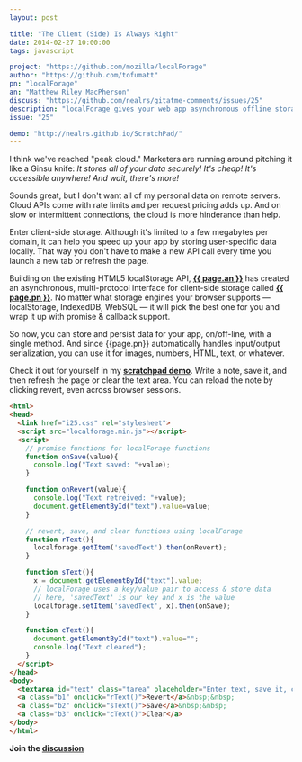 ```yaml
---
layout: post

title: "The Client (Side) Is Always Right"
date: 2014-02-27 10:00:00
tags: javascript

project: "https://github.com/mozilla/localForage"
author: "https://github.com/tofumatt"
pn: "localForage"
an: "Matthew Riley MacPherson"
discuss: "https://github.com/nealrs/gitatme-comments/issues/25"
description: "localForage gives your web app asynchronous offline storage"
issue: "25"

demo: "http://nealrs.github.io/ScratchPad/"
---
```


I think we've reached "peak cloud." Marketers are running around pitching it like a Ginsu knife: _It stores all of your data securely! It's cheap! It's accessible anywhere! And wait, there's more!_

Sounds great, but I don't want all of my personal data on remote servers. Cloud APIs come with rate limits and per request pricing adds up. And on slow or intermittent connections, the cloud is more hinderance than help.

Enter client-side storage. Although it's limited to a few megabytes per domain, it can help you speed up your app by storing user-specific data locally. That way you don't have to make a new API call every time you launch a new tab or refresh the page.

Building on the existing HTML5 localStorage API, <strong><a href="{{ page.author }}" target="_blank" title="{{ page.an }} on GitHub">{{ page.an }}</a></strong> has created an asynchronous, multi-protocol interface for client-side storage called <strong><a href="{{ page.project }}" target="_blank" title="{{ page.pn }} on GitHub">{{ page.pn }}</a></strong>. No matter what storage engines your browser supports &mdash; localStorage, IndexedDB, WebSQL &mdash; it will pick the best one for you and wrap it up with promise & callback support.

So now, you can store and persist data for your app, on/off-line, with a single method. And since {{page.pn}} automatically handles input/output serialization, you can use it for images, numbers, HTML, text, or whatever.

Check it out for yourself in my <strong><a href="{{ page.demo }}" target="_blank" title="localForage demo">scratchpad demo</a></strong>. Write a note, save it, and then refresh the page or clear the text area. You can reload the note by clicking revert, even across browser sessions.

```html
<html>
<head>
  <link href="i25.css" rel="stylesheet">
  <script src="localforage.min.js"></script>
  <script>
    // promise functions for localForage functions
    function onSave(value){
	  console.log("Text saved: "+value);
	}

	function onRevert(value){
	  console.log("Text retreived: "+value);
	  document.getElementById("text").value=value;
	}

	// revert, save, and clear functions using localForage
	function rText(){
	  localforage.getItem('savedText').then(onRevert);
	}

	function sText(){
	  x = document.getElementById("text").value;
	  // localForage uses a key/value pair to access & store data
	  // here, 'savedText' is our key and x is the value
	  localforage.setItem('savedText', x).then(onSave);
	}

	function cText(){
	  document.getElementById("text").value="";
	  console.log("Text cleared");
	}
  </script>
</head>
<body>
  <textarea id="text" class="tarea" placeholder="Enter text, save it, clear it, and revert it!"></textarea><br/>
  <a class="b1" onclick="rText()">Revert</a>&nbsp;&nbsp;
  <a class="b2" onclick="sText()">Save</a>&nbsp;&nbsp;
  <a class="b3" onclick="cText()">Clear</a>
</body>
</html>
```

<p><strong>Join the <a class = "nodeco" href="{{ page.url }}#comments" title="Discuss this issue of Git @ Me online"><i class="icon-comments icon-large "></i> discussion</a></strong></p>
